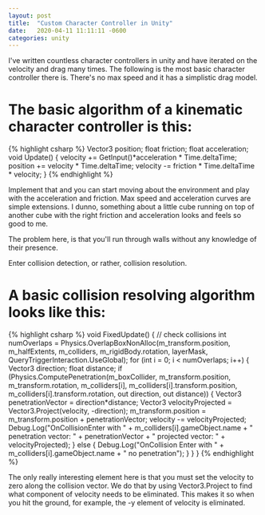 ```yaml
---
layout: post
title:  "Custom Character Controller in Unity"
date:   2020-04-11 11:11:11 -0600
categories: unity
---
```


I've written countless character controllers in unity and have iterated on the velocity and drag many times. The following is the most basic character controller there is. There's no max speed and it has a simplistic drag model.

# The basic algorithm of a kinematic character controller is this:

{% highlight csharp %}
Vector3 position;
float friction;
float acceleration;
void Update()
{
	velocity += GetInput()*acceleration * Time.deltaTime;
	position += velocity * Time.deltaTime;
	velocity -= friction * Time.deltaTime * velocity;
}
{% endhighlight %}

Implement that and you can start moving about the environment and play with the acceleration and friction. Max speed and acceleration curves are simple extensions. I dunno, something about a little cube running on top of another cube with the right friction and acceleration looks and feels so good to me.

The problem here, is that you'll run through walls without any knowledge of their presence.

Enter collision detection, or rather, collision resolution.

# A basic collision resolving algorithm looks like this:

{% highlight csharp %}
void FixedUpdate() {
	// check collisions
	int numOverlaps = Physics.OverlapBoxNonAlloc(m_transform.position, m_halfExtents, m_colliders, m_rigidBody.rotation, layerMask, QueryTriggerInteraction.UseGlobal);
	for (int i = 0; i < numOverlaps; i++) {
		Vector3 direction;
		float distance;
		if (Physics.ComputePenetration(m_boxCollider, m_transform.position, m_transform.rotation, m_colliders[i], m_colliders[i].transform.position, m_colliders[i].transform.rotation, out direction, out distance))
		{
			Vector3 penetrationVector = direction*distance;
			Vector3 velocityProjected = Vector3.Project(velocity, -direction);
			m_transform.position = m_transform.position + penetrationVector;
			velocity -= velocityProjected;
			Debug.Log("OnCollisionEnter with " + m_colliders[i].gameObject.name + " penetration vector: " + penetrationVector + " projected vector: " + velocityProjected);
		}
		else
		{
			Debug.Log("OnCollision Enter with " + m_colliders[i].gameObject.name + " no penetration");
		}
	}
}
{% endhighlight %}

The only really interesting element here is that you must set the velocity to zero along the collision vector. We do that by using Vector3.Project to find what component of velocity needs to be eliminated. This makes it so when you hit the ground, for example, the -y element of velocity is eliminated.

